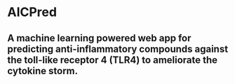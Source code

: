 # AICPred

## A machine learning powered web app for predicting anti-inflammatory compounds against the toll-like receptor 4 (TLR4) to ameliorate the cytokine storm.
